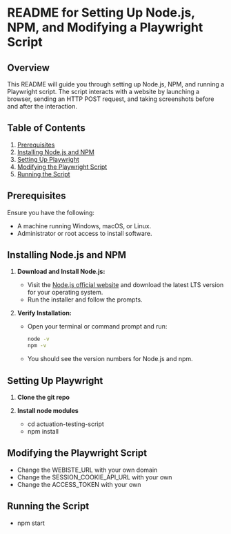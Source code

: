 # README for Setting Up Node.js, NPM, and Modifying a Playwright Script

## Overview

This README will guide you through setting up Node.js, NPM, and running a Playwright script. The script interacts with a website by launching a browser, sending an HTTP POST request, and taking screenshots before and after the interaction.

## Table of Contents

1. [Prerequisites](#prerequisites)
2. [Installing Node.js and NPM](#installing-nodejs-and-npm)
3. [Setting Up Playwright](#setting-up-playwright)
4. [Modifying the Playwright Script](#modifying-the-playwright-script)
5. [Running the Script](#running-the-script)

## Prerequisites

Ensure you have the following:

- A machine running Windows, macOS, or Linux.
- Administrator or root access to install software.

## Installing Node.js and NPM

1. **Download and Install Node.js:**
   - Visit the [Node.js official website](https://nodejs.org/) and download the latest LTS version for your operating system.
   - Run the installer and follow the prompts.

2. **Verify Installation:**
   - Open your terminal or command prompt and run:
     ```bash
     node -v
     npm -v
     ```
   - You should see the version numbers for Node.js and npm.

## Setting Up Playwright

1. **Clone the git repo**

2. **Install node modules**
   - cd actuation-testing-script
   - npm install

## Modifying the Playwright Script
   - Change the WEBISTE_URL with your own domain
   - Change the SESSION_COOKIE_API_URL with your own
   - Change the ACCESS_TOKEN with your own

## Running the Script
   - npm start
